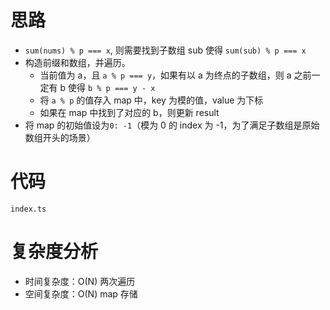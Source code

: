 # 思路

-   `sum(nums) % p === x`, 则需要找到子数组 sub 使得 `sum(sub) % p === x`
-   构造前缀和数组，并遍历。
    -   当前值为 a，且 `a % p === y`，如果有以 a 为终点的子数组，则 a 之前一定有 b 使得 `b % p === y - x`
    -   将 `a % p` 的值存入 map 中，key 为模的值，value 为下标
    -   如果在 map 中找到了对应的 b，则更新 result
-   将 map 的初始值设为`0: -1`（模为 0 的 index 为 -1，为了满足子数组是原始数组开头的场景）

# 代码

`index.ts`

# 复杂度分析

-   时间复杂度：O(N) 两次遍历
-   空间复杂度：O(N) map 存储
